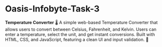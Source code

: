 # Oasis-Infobyte-Task-3
**Temperature Converter** 🌡️    A simple web-based Temperature Converter that allows users to convert between Celsius, Fahrenheit, and Kelvin. Users can enter a temperature, select the unit, and get instant conversions. Built with HTML, CSS, and JavaScript, featuring a clean UI and input validation. 🚀

